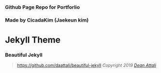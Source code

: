 ### Github Page Repo for Portforlio 
### Made by CicadaKim (Jaekeun kim)

# Jekyll Theme
### Beautiful Jekyll
> https://github.com/daattali/beautiful-jekyll
> *Copyright 2019 [Dean Attali](https://deanattali.com)*